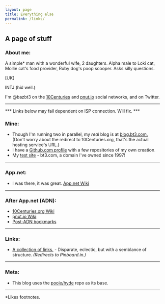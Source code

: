 ```yaml
---
layout: page
title: Everything else
permalink: /links/
---
```


## A page of stuff

### About me:

A simple\* man with a wonderful wife, 2 daughters. Alpha male to Loki cat, Mollie cat's food provider, Ruby dog's poop scooper. Asks silly questions.

[UK]

INTJ (hid well.)

I'm @bazbt3 on the [10Centuries](https://10centuries.org) and [pnut.io](https://pnut.io) social networks, and on Twitter.

---

*** Links below may fail dependent on ISP connection. Will fix. ***

### Mine:

* Though I'm running two in parallel, my *real* blog is at [blog.bt3.com.](http://blog.bt3.com) (Don't worry about the redirect to 10Centuries.org, that's the actual hosting service's URL.)
* I have a [Github.com profile](https://github.com/bazbt3) with a few repositories of my own creation.
* My [test site](http://www.bt3.com) - bt3.com, a domain I've owned since 1997!

---

### App.net:

* I was there, it was great.  [App.net Wiki](http://adnwiki.bt3.com)

---

### After App.net (ADN):

* [10Centuries.org Wiki](http://10cwiki.bt3.com)
* [pnut.io Wiki](http://pnutwiki.bt3.com)
* [Post-ADN bookmarks](http://adn2.bt3.com)

---

### Links:

* [A collection of links.](http://bookmarks.bt3.com) - Disparate, eclectic, but with a semblance of structure. *(Redirects to Pinboard.in.)*

---

### Meta:

* This blog uses the [poole/hyde](https://github.com/poole/hyde) repo as its base.

---

\*Likes footnotes.
